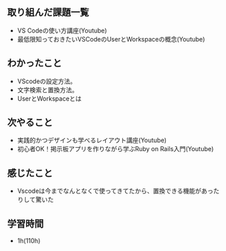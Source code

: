 ## 取り組んだ課題一覧 
- VS Codeの使い方講座(Youtube)
- 最低限知っておきたいVSCodeのUserとWorkspaceの概念(Youtube)
## わかったこと
- VScodeの設定方法。
- 文字検索と置換方法。
- UserとWorkspaceとは
## 次やること
- 実践的かつデザインも学べるレイアウト講座(Youtube)
- 初心者OK！掲示板アプリを作りながら学ぶRuby on Rails入門(Youtube)
## 感じたこと
- Vscodeは今までなんとなくで使ってきてたから、置換できる機能があったりして驚いた
## 学習時間
- 1h(110h)



